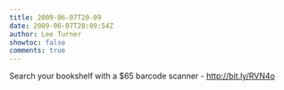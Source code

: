 ```yaml
---
title: 2009-06-07T20-09
date: 2009-06-07T20:09:54Z
author: Lee Turner
showtoc: false
comments: true
---
```


Search your bookshelf with a $65 barcode scanner - http://bit.ly/RVN4o

